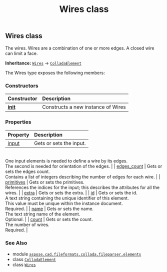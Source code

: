 ﻿---
title: Wires class
second_title: Aspose.CAD for Python via .NET API References
description: 
type: docs
weight: 1230
url: /python-net/aspose.cad.fileformats.collada.fileparser.elements/wires/
is_root: false
---

## Wires class

The wires.
Wires are a combination of one or more edges.
A closed wire can limit a face.



**Inheritance:** [`Wires`](/cad/python-net/aspose.cad.fileformats.collada.fileparser.elements/wires) → 
[`ColladaElement`](/cad/python-net/aspose.cad.fileformats.collada.fileparser.elements/colladaelement)



The Wires type exposes the following members:

### Constructors
| Constructor | Description |
| :- | :- |
| [__init__](/cad/python-net/aspose.cad.fileformats.collada.fileparser.elements/wires/__init__/#) | Constructs a new instance of Wires |


### Properties
| Property | Description |
| :- | :- |
| [input](/cad/python-net/aspose.cad.fileformats.collada.fileparser.elements/wires/input) | Gets or sets the input.<br/>One input elements is needed to define a wire by its edges.<br/>The second is needed for orientation of the edges. |
| [edges_count](/cad/python-net/aspose.cad.fileformats.collada.fileparser.elements/wires/edges_count) | Gets or sets the edges count.<br/>Contains a list of integers describing the number of edges for each wire. |
| [primitives](/cad/python-net/aspose.cad.fileformats.collada.fileparser.elements/wires/primitives) | Gets or sets the primitives.<br/>References the indices for the input; this describes the attributes for all the wires. |
| [extra](/cad/python-net/aspose.cad.fileformats.collada.fileparser.elements/wires/extra) | Gets or sets the extra. |
| [id](/cad/python-net/aspose.cad.fileformats.collada.fileparser.elements/wires/id) | Gets or sets the id.<br/>A text string containing the unique identifier of this element.<br/>This value must be unique within the instance document.<br/>Required. |
| [name](/cad/python-net/aspose.cad.fileformats.collada.fileparser.elements/wires/name) | Gets or sets the name.<br/>The text string name of the element.<br/>Optional. |
| [count](/cad/python-net/aspose.cad.fileformats.collada.fileparser.elements/wires/count) | Gets or sets the count.<br/>The number of wires.<br/>Required. |



### See Also
* module [`aspose.cad.fileformats.collada.fileparser.elements`](..)
* class [`ColladaElement`](/cad/python-net/aspose.cad.fileformats.collada.fileparser.elements/colladaelement)
* class [`Wires`](/cad/python-net/aspose.cad.fileformats.collada.fileparser.elements/wires)
